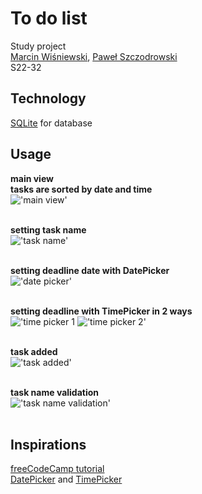 # To do list
Study project </br>
[Marcin Wiśniewski](https://github.com/marcinwisniewski98), [Paweł Szczodrowski](https://github.com/Szczoder97) </br>
S22-32

## Technology
[SQLite](https://www.sqlite.org/index.html) for database

## Usage
**main view**</br>
**tasks are sorted by date and time** </br>
!['main view'](/readme_img/main_activity.jpg) </br></br>

**setting task name**</br>
!['task name'](/readme_img/task_name.jpg) </br></br>

**setting deadline date with DatePicker**</br>
!['date picker'](/readme_img/set_deadline_date.jpg) </br></br>

**setting deadline with TimePicker in 2 ways**</br>
!['time picker 1](/readme_img/set_deadline_time_1.jpg)
!['time picker 2'](/readme_img/set_deadline_time_2.jpg) </br></br>

**task added**</br>
!['task added'](/readme_img/added_task.jpg) </br></br>

**task name validation**</br>
!['task name validation'](/readme_img/adding_task_error.jpg) </br></br>

## Inspirations
[freeCodeCamp tutorial](https://www.youtube.com/watch?v=312RhjfetP8) </br>
[DatePicker](https://abhiandroid.com/ui/datepicker) and [TimePicker](https://abhiandroid.com/ui/timepicker)
